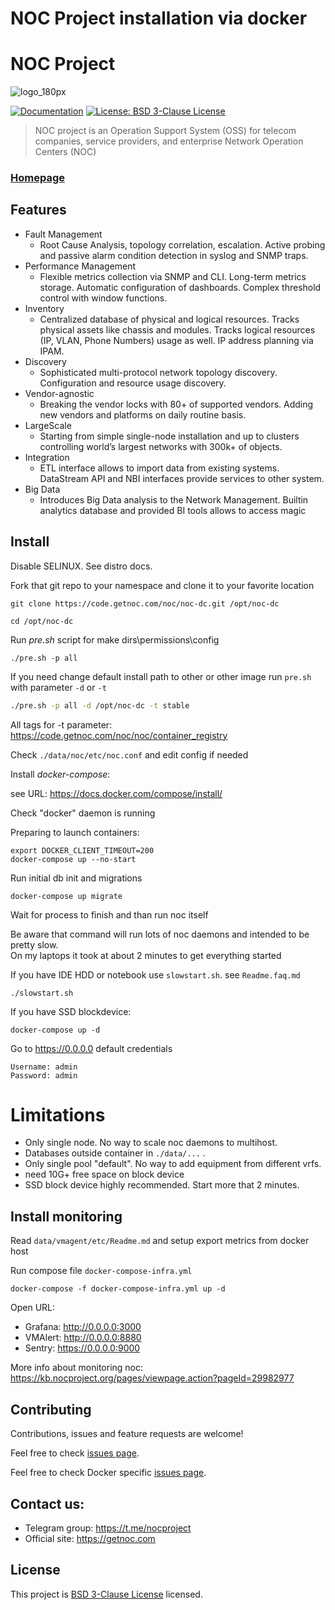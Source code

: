 NOC Project installation via docker
==================================

# NOC Project
![logo_180px](https://cdn.getnoc.com/logo/logo_180px.png)

[![Documentation](https://img.shields.io/badge/documentation-yes-brightgreen.svg)](https://docs.getnoc.com)
[![License: BSD 3-Clause License](https://img.shields.io/badge/License-BSD-brightgreen.svg)](https://choosealicense.com/licenses/bsd-3-clause/)


> NOC project is an Operation Support System (OSS) for telecom companies, service providers, and enterprise Network Operation Centers (NOC)

### [Homepage](https://getnoc.com/)

Features
----
+ Fault Management
  + Root Cause Analysis, topology correlation, escalation.
    Active probing and passive alarm condition detection
    in syslog and SNMP traps.
+ Performance Management
  + Flexible metrics collection via SNMP and CLI. Long-term metrics storage.
     Automatic configuration of dashboards. 
     Complex threshold control with window functions.
+ Inventory
  + Centralized database of physical and logical resources.
    Tracks physical assets like chassis and modules.
    Tracks logical resources (IP, VLAN, Phone Numbers) usage as well.
    IP address planning via IPAM.
+ Discovery
  + Sophisticated multi-protocol network topology discovery. 
    Configuration and resource usage discovery.
+ Vendor-agnostic
  + Breaking the vendor locks with 80+ of supported vendors.
    Adding new vendors and platforms on daily routine basis.
+ LargeScale
  + Starting from simple single-node installation and up to clusters controlling
    world’s largest networks with 300k+ of objects.
+ Integration
  + ETL interface allows to import data from existing systems.
    DataStream API and NBI interfaces provide services to other system.
+ Big Data
  + Introduces Big Data analysis to the Network Management. 
    Builtin analytics database and provided BI tools allows to access magic

Install
-------
Disable SELINUX. See distro docs.

Fork that git repo to your namespace and clone it to your favorite location
```
git clone https://code.getnoc.com/noc/noc-dc.git /opt/noc-dc

cd /opt/noc-dc
```
Run *pre.sh* script for make dirs\permissions\config
```
./pre.sh -p all
```
If you need change default install path to other or
 other image run `pre.sh` with parameter `-d` or `-t`
```bash
./pre.sh -p all -d /opt/noc-dc -t stable
```
All tags for -t parameter:
https://code.getnoc.com/noc/noc/container_registry

Check `./data/noc/etc/noc.conf` and edit config if needed

Install *docker-compose*:

see URL: https://docs.docker.com/compose/install/

Check "docker" daemon is running

Preparing to launch containers:
```
export DOCKER_CLIENT_TIMEOUT=200
docker-compose up --no-start
```

Run initial db init and migrations
```
docker-compose up migrate
```
Wait for process to finish and than run noc itself

Be aware that command will run lots of noc daemons and intended
to be pretty slow.  
On my laptops it took at about 2 minutes to get everything started

If you have IDE HDD or notebook use `slowstart.sh`. see `Readme.faq.md`
```shell script
./slowstart.sh
```

If you have SSD blockdevice: 
```
docker-compose up -d 
```

Go to https://0.0.0.0 default credentials

```
Username: admin
Password: admin
```

# Limitations

* Only single node. No way to scale noc daemons to multihost.
* Databases outside container in `./data/...` . 
* Only single pool "default". No way to add equipment from different vrfs.
* need 10G+ free space on block device
* SSD block device highly recommended. Start more that 2 minutes.

Install monitoring
-------

Read `data/vmagent/etc/Readme.md` and setup export metrics from docker host

Run compose file `docker-compose-infra.yml`
```
docker-compose -f docker-compose-infra.yml up -d
```
Open URL:
*  Grafana: http://0.0.0.0:3000
*  VMAlert: http://0.0.0.0:8880
*  Sentry: https://0.0.0.0:9000

More info about monitoring noc: 
https://kb.nocproject.org/pages/viewpage.action?pageId=29982977

Contributing
----
Contributions, issues and feature requests are welcome!

Feel free to check 
[issues page](https://code.getnoc.com/noc/noc/issues/).

Feel free to check Docker specific 
[issues page](https://code.getnoc.com/noc/noc-dc/issues/).

Contact us:
----
* Telegram group:  https://t.me/nocproject
* Official site: https://getnoc.com

License
----
This project is
[BSD 3-Clause License](https://choosealicense.com/licenses/bsd-3-clause/) 
licensed.
